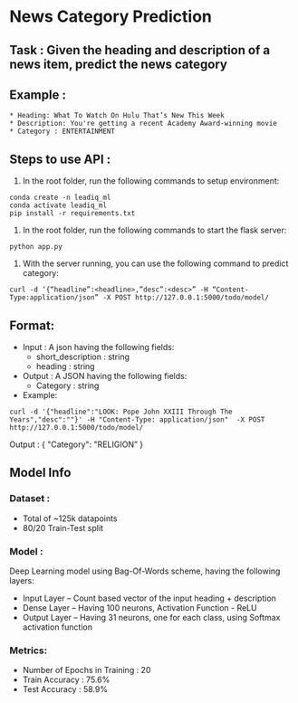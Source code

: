 # News Category Prediction

## Task : Given the heading and description of a news item, predict the news category

## Example :
	* Heading: What To Watch On Hulu That’s New This Week
	* Description: You're getting a recent Academy Award-winning movie
	* Category : ENTERTAINMENT

## Steps to use API :
1.	In the root folder, run the following commands to setup environment:
```
conda create -n leadiq_ml
conda activate leadiq_ml
pip install -r requirements.txt
```
1.	In the root folder, run the following commands to start the flask server:
```
python app.py
```
1.	With the server running, you can use the following command to predict category:
```
curl -d ‘{“headline”:<headline>,”desc”:<desc>” -H “Content-Type:application/json” -X POST http://127.0.0.1:5000/todo/model/
```

## Format:
*	Input : A json having the following fields:
	*	short_description : string
	*	heading : string
*	Output : A JSON having the following fields:
	*	Category : string
*	Example:
```
curl -d '{"headline":"LOOK: Pope John XXIII Through The Years","desc":""}' -H "Content-Type: application/json"  -X POST http://127.0.0.1:5000/todo/model/
```
Output : { "Category": "RELIGION” }


## Model Info
### Dataset :
* Total of ~125k datapoints
* 80/20 Train-Test split

### Model : 
Deep Learning model using Bag-Of-Words scheme, having the following layers:
*	Input Layer – Count based vector of the input heading + description
*	Dense Layer – Having 100 neurons, Activation Function - ReLU
*	Output Layer – Having 31 neurons, one for each class, using Softmax activation function

### Metrics:
* Number of Epochs in Training : 20
* Train Accuracy : 75.6%
* Test Accuracy : 58.9%
